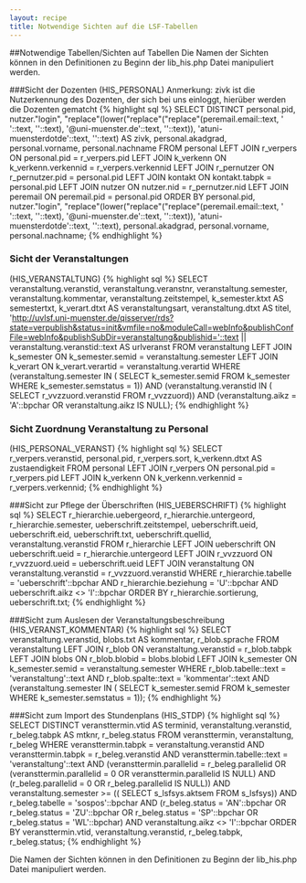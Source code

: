 ```yaml
---
layout: recipe
title: Notwendige Sichten auf die LSF-Tabellen
---
```

##Notwendige Tabellen/Sichten auf Tabellen
Die Namen der Sichten können in den Definitionen zu Beginn der lib_his.php Datei manipuliert werden.

###Sicht der Dozenten
(HIS_PERSONAL)
Anmerkung: zivk ist die Nutzerkennung des Dozenten, der sich bei uns einloggt, hierüber werden die Dozenten gematcht
{% highlight sql %}
SELECT DISTINCT personal.pid, nutzer."login", "replace"(lower("replace"("replace"(peremail.email::text, ' '::text, ''::text), '@uni-muenster.de'::text, ''::text)), 'atuni-muensterdotde'::text, ''::text) AS zivk, personal.akadgrad, personal.vorname, personal.nachname
   FROM personal
   LEFT JOIN r_verpers ON personal.pid = r_verpers.pid
   LEFT JOIN k_verkenn ON k_verkenn.verkennid = r_verpers.verkennid
   LEFT JOIN r_pernutzer ON r_pernutzer.pid = personal.pid
   LEFT JOIN kontakt ON kontakt.tabpk = personal.pid
   LEFT JOIN nutzer ON nutzer.nid = r_pernutzer.nid
   LEFT JOIN peremail ON peremail.pid = personal.pid
  ORDER BY personal.pid, nutzer."login", "replace"(lower("replace"("replace"(peremail.email::text, ' '::text, ''::text), '@uni-muenster.de'::text, ''::text)), 'atuni-muensterdotde'::text, ''::text), personal.akadgrad, personal.vorname, personal.nachname;
{% endhighlight %}

### Sicht der Veranstaltungen
(HIS_VERANSTALTUNG)
{% highlight sql %}
SELECT veranstaltung.veranstid, veranstaltung.veranstnr, veranstaltung.semester, veranstaltung.kommentar, veranstaltung.zeitstempel, k_semester.ktxt AS semestertxt, k_verart.dtxt AS veranstaltungsart, veranstaltung.dtxt AS titel, 'http://uvlsf.uni-muenster.de/qisserver/rds?state=verpublish&status=init&vmfile=no&moduleCall=webInfo&publishConfFile=webInfo&publishSubDir=veranstaltung&publishid='::text || veranstaltung.veranstid::text AS urlveranst
   FROM veranstaltung
   LEFT JOIN k_semester ON k_semester.semid = veranstaltung.semester
   LEFT JOIN k_verart ON k_verart.verartid = veranstaltung.verartid
  WHERE (veranstaltung.semester IN ( SELECT k_semester.semid
   FROM k_semester
  WHERE k_semester.semstatus = 1)) AND (veranstaltung.veranstid IN ( SELECT r_vvzzuord.veranstid
   FROM r_vvzzuord)) AND (veranstaltung.aikz = 'A'::bpchar OR veranstaltung.aikz IS NULL);
{% endhighlight %}
   
### Sicht Zuordnung Veranstaltung zu Personal
(HIS_PERSONAL_VERANST)
{% highlight sql %}
 SELECT r_verpers.veranstid, personal.pid, r_verpers.sort, k_verkenn.dtxt AS zustaendigkeit
   FROM personal
   LEFT JOIN r_verpers ON personal.pid = r_verpers.pid
   LEFT JOIN k_verkenn ON k_verkenn.verkennid = r_verpers.verkennid;
{% endhighlight %}
   
###Sicht zur Pflege der Überschriften
(HIS_UEBERSCHRIFT)
{% highlight sql %}
 SELECT r_hierarchie.uebergeord, r_hierarchie.untergeord, r_hierarchie.semester, ueberschrift.zeitstempel, ueberschrift.ueid, ueberschrift.eid, ueberschrift.txt, ueberschrift.quellid, veranstaltung.veranstid
   FROM r_hierarchie
   LEFT JOIN ueberschrift ON ueberschrift.ueid = r_hierarchie.untergeord
   LEFT JOIN r_vvzzuord ON r_vvzzuord.ueid = ueberschrift.ueid
   LEFT JOIN veranstaltung ON veranstaltung.veranstid = r_vvzzuord.veranstid
  WHERE r_hierarchie.tabelle = 'ueberschrift'::bpchar AND r_hierarchie.beziehung = 'U'::bpchar AND ueberschrift.aikz <> 'I'::bpchar
  ORDER BY r_hierarchie.sortierung, ueberschrift.txt;
{% endhighlight %}
   
###Sicht zum Auslesen der Veranstaltungsbeschreibung
(HIS_VERANST_KOMMENTAR)
{% highlight sql %}
 SELECT veranstaltung.veranstid, blobs.txt AS kommentar, r_blob.sprache
   FROM veranstaltung
   LEFT JOIN r_blob ON veranstaltung.veranstid = r_blob.tabpk
   LEFT JOIN blobs ON r_blob.blobid = blobs.blobid
   LEFT JOIN k_semester ON k_semester.semid = veranstaltung.semester
  WHERE r_blob.tabelle::text = 'veranstaltung'::text AND r_blob.spalte::text = 'kommentar'::text AND (veranstaltung.semester IN ( SELECT k_semester.semid
   FROM k_semester
  WHERE k_semester.semstatus = 1));
{% endhighlight %}
   
###Sicht zum Import des Stundenplans
(HIS_STDP)
{% highlight sql %}
 SELECT DISTINCT veransttermin.vtid AS terminid, veranstaltung.veranstid, r_beleg.tabpk AS mtknr, r_beleg.status
   FROM veransttermin, veranstaltung, r_beleg
  WHERE veransttermin.tabpk = veranstaltung.veranstid AND veransttermin.tabpk = r_beleg.veranstid AND veransttermin.tabelle::text = 'veranstaltung'::text AND (veransttermin.parallelid = r_beleg.parallelid OR (veransttermin.parallelid = 0 OR veransttermin.parallelid IS NULL) AND (r_beleg.parallelid = 0 OR r_beleg.parallelid IS NULL)) AND veranstaltung.semester >= (( SELECT s_lsfsys.aktsem
           FROM s_lsfsys)) AND r_beleg.tabelle = 'sospos'::bpchar AND (r_beleg.status = 'AN'::bpchar OR r_beleg.status = 'ZU'::bpchar OR r_beleg.status = 'SP'::bpchar OR r_beleg.status = 'WL'::bpchar) AND veranstaltung.aikz <> 'I'::bpchar
  ORDER BY veransttermin.vtid, veranstaltung.veranstid, r_beleg.tabpk, r_beleg.status;
{% endhighlight %}

Die Namen der Sichten können in den Definitionen zu Beginn der lib_his.php Datei manipuliert werden.